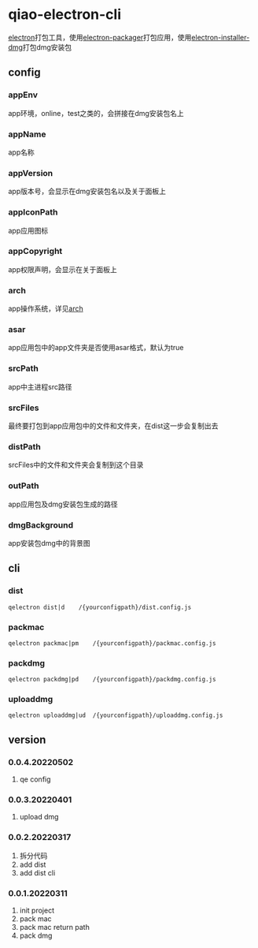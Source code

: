 # qiao-electron-cli
[electron](https://www.electronjs.org/)打包工具，使用[electron-packager](https://github.com/electron/electron-packager)打包应用，使用[electron-installer-dmg](https://github.com/electron-userland/electron-installer-dmg)打包dmg安装包

## config
### appEnv
app环境，online，test之类的，会拼接在dmg安装包名上

### appName
app名称

### appVersion
app版本号，会显示在dmg安装包名以及关于面板上

### appIconPath
app应用图标

### appCopyright
app权限声明，会显示在关于面板上

### arch
app操作系统，详见[arch](https://electron.github.io/electron-packager/main/interfaces/electronpackager.options.html#arch)

### asar
app应用包中的app文件夹是否使用asar格式，默认为true

### srcPath
app中主进程src路径

### srcFiles
最终要打包到app应用包中的文件和文件夹，在dist这一步会复制出去

### distPath
srcFiles中的文件和文件夹会复制到这个目录

### outPath
app应用包及dmg安装包生成的路径

### dmgBackground
app安装包dmg中的背景图

## cli
### dist
```shell
qelectron dist|d    /{yourconfigpath}/dist.config.js
```

### packmac
```shell
qelectron packmac|pm 	/{yourconfigpath}/packmac.config.js
```

### packdmg
```shell
qelectron packdmg|pd 	/{yourconfigpath}/packdmg.config.js
```

### uploaddmg
```shell
qelectron uploaddmg|ud 	/{yourconfigpath}/uploaddmg.config.js
```

## version
### 0.0.4.20220502
1. qe config

### 0.0.3.20220401
1. upload dmg

### 0.0.2.20220317
1. 拆分代码
2. add dist
3. add dist cli

### 0.0.1.20220311
1. init project
2. pack mac
3. pack mac return path
4. pack dmg

